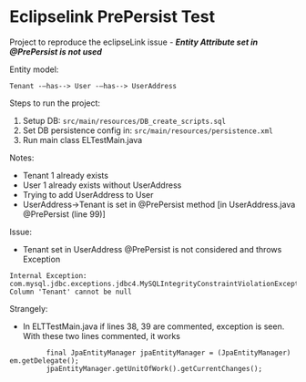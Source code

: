 # Eclipselink PrePersist Test

Project to reproduce the eclipseLink issue - ***Entity Attribute set in @PrePersist is not used***

Entity model:

```
Tenant -–has--> User -–has--> UserAddress
```

Steps to run the project:

1. Setup DB: ```src/main/resources/DB_create_scripts.sql```
2. Set DB persistence config in: ```src/main/resources/persistence.xml```
3. Run  main class ELTestMain.java

Notes:
- Tenant 1 already exists
- User 1 already exists without UserAddress
- Trying to add UserAddress to User
- UserAddress->Tenant is set in @PrePersist method [in UserAddress.java @PrePersist (line 99)]


Issue:
- Tenant set in UserAddress @PrePersist is not considered and throws Exception
```
Internal Exception: com.mysql.jdbc.exceptions.jdbc4.MySQLIntegrityConstraintViolationException: Column 'Tenant' cannot be null
```


Strangely:
- In ELTTestMain.java if lines 38, 39 are commented, exception is seen. With these two lines commented, it works
```
		 final JpaEntityManager jpaEntityManager = (JpaEntityManager) em.getDelegate();
		 jpaEntityManager.getUnitOfWork().getCurrentChanges();
```

